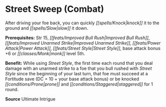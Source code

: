 ﻿---
cssclass: [feats]

---
# Street Sweep (Combat)

After driving your foe back, you can quickly _[[spells/Knock|knock]]_ it to the ground and _[[spells/Slow|slow]]_ it down.

**Prerequisites:** Str 15, _[[feats/Improved Bull Rush|Improved Bull Rush]]_, _[[feats/Improved Unarmed Strike|Improved Unarmed Strike]]_, _[[feats/Power Attack|Power Attack]]_, _[[feats/Street Style|Street Style]]_, base attack bonus +6 or _[[classes/Monk|monk]]_ level 5th.

**Benefit:** While using _Street Style_, the first time each round that you deal damage with an unarmed strike to a foe that you bull rushed with _Street Style_ since the beginning of your last turn, that foe must succeed at a Fortitude save (DC = 10 + your base attack bonus) or be knocked _[[conditions/Prone|prone]]_ and _[[conditions/Staggered|staggered]]_ for 1 round.

**Source** Ultimate Intrigue